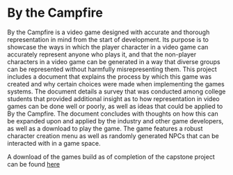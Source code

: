 # By the Campfire

By the Campfire is a video game designed with accurate and thorough representation in mind from the start of development. Its purpose is to showcase the ways in which the player character in a video game can accurately represent anyone who plays it, and that the non-player characters in a video game can be generated in a way that diverse groups can be represented without harmfully misrepresenting them. This project includes a document that explains the process by which this game was created and why certain choices were made when implementing the games systems. The document details a survey that was conducted among college students that provided additional insight as to how representation in video games can be done well or poorly, as well as ideas that could be applied to By the Campfire. The document concludes with thoughts on how this can be expanded upon and applied by the industry and other game developers, as well as a download to play the game. The game features a robust character creation menu as well as randomly generated NPCs that can be interacted with in a game space.

A download of the games build as of completion of the capstone project can be found [here](https://drive.google.com/drive/folders/17Z5AwdUiFuWc8EWzfMfJu5u-Y2Ro07Oa)
